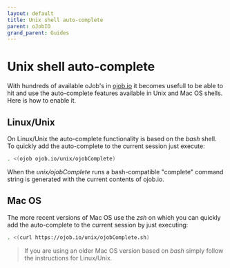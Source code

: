 ```yaml
---
layout: default
title: Unix shell auto-complete
parent: oJobIO
grand_parent: Guides
---
```


# Unix shell auto-complete

With hundreds of available oJob's in [ojob.io](https://ojob.io) it becomes usefull to be able to hit _<TAB>_ and use the auto-complete features available in Unix and Mac OS shells. Here is how to enable it.

## Linux/Unix

On Linux/Unix the auto-complete functionality is based on the _bash_ shell. To quickly add the auto-complete to the current session just execute:

````bash
. <(ojob ojob.io/unix/ojobComplete)
````

When the _unix/ojobComplete_ runs a bash-compatible "complete" command string is generated with the current contents of ojob.io. 

## Mac OS

The more recent versions of Mac OS use the _zsh_ on which you can quickly add the auto-complete to the current session by just executing:

````sh
. <(curl https://ojob.io/unix/ojobComplete.sh)
````

> If you are using an older Mac OS version based on _bash_ simply follow the instructions for Linux/Unix.